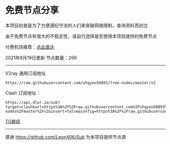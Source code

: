# 免费节点分享

本项目初衷是为了方便遵纪守法的人们来突破网络限制，查询资料而创立

由于免费节点有很大的不稳定性，请自行选择是否使用本项目提供的免费节点

付费机场推荐：[点此直达](https://air.misakano.eu.org/)

2021年9月19日更新 节点数量：269

---

V2ray 通用订阅地址

```
https://raw.githubusercontent.com/vhqyeo50893/free-nodes/master/v2
```

Clash 订阅地址：

```
https://api.dler.io/sub?target=clash&url=https%3A%2F%2Fraw.githubusercontent.com%2Fvhqyeo50893%2Ffree-nodes%2Fmaster%2Fv2&insert=false&config=https%3A%2F%2Fraw.githubusercontent.com%2FACL4SSR%2FACL4SSR%2Fmaster%2FClash%2Fconfig%2FACL4SSR_Online.ini
```

[TG群组](https://t.me/misakanetworkgroup)

---

感谢 https://github.com/Leon406/Sub 为本项目提供节点源
